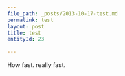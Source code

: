 ```yaml
---
file_path: _posts/2013-10-17-test.md
permalink: test
layout: post
title: test
entityId: 23

---
```

How fast. really fast.
